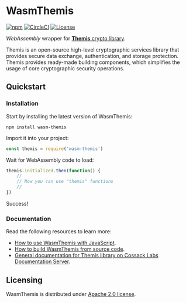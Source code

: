 # WasmThemis

[![npm][npm-badge]][npm]
[![CircleCI][circle-ci-badge]][circle-ci]
[![License][license-badge]][license]

_WebAssembly_ wrapper for [**Themis** crypto library][themis].

Themis is an open-source high-level cryptographic services library that provides secure data exchange, authentication, and storage protection.
Themis provides ready-made building components, which simplifies the usage of core cryptographic security operations.

[themis]: https://github.com/cossacklabs/themis
[npm]: https://www.npmjs.com/package/wasm-themis
[npm-badge]: https://img.shields.io/npm/v/wasm-themis.svg
[circle-ci]: https://circleci.com/gh/cossacklabs/themis/tree/master
[circle-ci-badge]: https://circleci.com/gh/cossacklabs/themis/tree/master.svg?style=shield
[license]: LICENSE
[license-badge]: https://img.shields.io/npm/l/wasm-themis.svg

## Quickstart

### Installation

Start by installing the latest version of WasmThemis:

```
npm install wasm-themis
```

Import it into your project:

```javascript
const themis = require('wasm-themis')
```

Wait for WebAssembly code to load:

```javascript
themis.initialized.then(function() {
    //
    // Now you can use "themis" functions
    //
})
```
Success!

### Documentation

Read the following resources to learn more:

  - [How to use WasmThemis with JavaScript][language-guide].
  - [How to build WasmThemis from source code][build-instructions].
  - [General documentation for Themis library on Cossack Labs Documentation Server][docserver].

<!--

TODO: refer to simulators, code samples, and tests here

-->

[language-guide]: https://docs.cossacklabs.com/pages/js-wasm-howto/
[build-instructions]: https://docs.cossacklabs.com/pages/documentation-themis/#webassembly-wrapper-installation
[docserver]: https://docs.cossacklabs.com/products/themis/

## Licensing

WasmThemis is distributed under [Apache 2.0 license](LICENSE).
